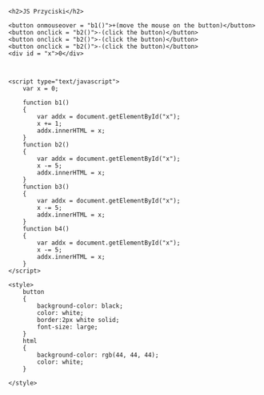 <!DOCTYPE html>
<html lang="pl">
<head>
    <meta charset="UTF-8">
    <title>zadanie js</title>
</head>
<body>

    <h2>JS Przyciski</h2>

    <button onmouseover = "b1()">+(move the mouse on the button)</button>
    <button onclick = "b2()">-(click the button)</button>
    <button onclick = "b2()">-(click the button)</button>
    <button onclick = "b2()">-(click the button)</button>
    <div id = "x">0</div>



    <script type="text/javascript">
        var x = 0;

        function b1()
        {
            var addx = document.getElementById("x");
            x += 1;
            addx.innerHTML = x;
        }
        function b2()
        {
            var addx = document.getElementById("x");
            x -= 5;
            addx.innerHTML = x;
        }
        function b3()
        {
            var addx = document.getElementById("x");
            x -= 5;
            addx.innerHTML = x;
        }
        function b4()
        {
            var addx = document.getElementById("x");
            x -= 5;
            addx.innerHTML = x;
        }
    </script>

    <style>
        button
        {
            background-color: black;
            color: white;
            border:2px white solid;
            font-size: large;
        }
        html
        {
            background-color: rgb(44, 44, 44);
            color: white;
        }

    </style>
    
</body>
</html>

</html>
